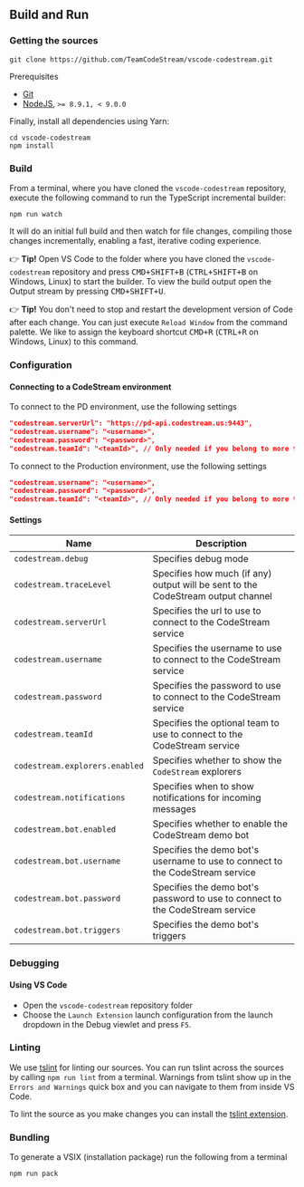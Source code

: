 ## Build and Run

### Getting the sources
```
git clone https://github.com/TeamCodeStream/vscode-codestream.git
```

Prerequisites
- [Git](https://git-scm.com/)
- [NodeJS](https://nodejs.org/en/), `>= 8.9.1, < 9.0.0`

Finally, install all dependencies using Yarn:
```
cd vscode-codestream
npm install
```

### Build
From a terminal, where you have cloned the `vscode-codestream` repository, execute the following command to run the TypeScript incremental builder:
```
npm run watch
```
It will do an initial full build and then watch for file changes, compiling those changes incrementally, enabling a fast, iterative coding experience.

👉 **Tip!** Open VS Code to the folder where you have cloned the `vscode-codestream` repository and press <kbd>CMD+SHIFT+B</kbd> (<kbd>CTRL+SHIFT+B</kbd> on Windows, Linux) to start the builder. To view the build output open the Output stream by pressing <kbd>CMD+SHIFT+U</kbd>.

👉 **Tip!** You don't need to stop and restart the development version of Code after each change. You can just execute `Reload Window` from the command palette. We like to assign the keyboard shortcut <kbd>CMD+R</kbd> (<kbd>CTRL+R</kbd> on Windows, Linux) to this command.

### Configuration

#### Connecting to a CodeStream environment

To connect to the PD environment, use the following settings
```json
"codestream.serverUrl": "https://pd-api.codestream.us:9443",
"codestream.username": "<username>",
"codestream.password": "<password>",
"codestream.teamId": "<teamId>", // Only needed if you belong to more than 1 team
```

To connect to the Production environment, use the following settings
```json
"codestream.username": "<username>",
"codestream.password": "<password>",
"codestream.teamId": "<teamId>", // Only needed if you belong to more than 1 team
```

#### Settings
|Name | Description
|-----|------------
|`codestream.debug`|Specifies debug mode
|`codestream.traceLevel`|Specifies how much (if any) output will be sent to the CodeStream output channel
|`codestream.serverUrl`|Specifies the url to use to connect to the CodeStream service
|`codestream.username`|Specifies the username to use to connect to the CodeStream service
|`codestream.password`|Specifies the password to use to connect to the CodeStream service
|`codestream.teamId`|Specifies the optional team to use to connect to the CodeStream service
|`codestream.explorers.enabled`|Specifies whether to show the `CodeStream` explorers
|`codestream.notifications`|Specifies when to show notifications for incoming messages
|`codestream.bot.enabled`|Specifies whether to enable the CodeStream demo bot
|`codestream.bot.username`|Specifies the demo bot's username to use to connect to the CodeStream service
|`codestream.bot.password`|Specifies the demo bot's password to use to connect to the CodeStream service
|`codestream.bot.triggers`|Specifies the demo bot's triggers

### Debugging

#### Using VS Code
* Open the `vscode-codestream` repository folder
* Choose the `Launch Extension` launch configuration from the launch dropdown in the Debug viewlet and press `F5`.

### Linting
We use [tslint](https://github.com/palantir/tslint) for linting our sources. You can run tslint across the sources by calling `npm run lint` from a terminal. Warnings from tslint show up in the `Errors and Warnings` quick box and you can navigate to them from inside VS Code.

To lint the source as you make changes you can install the [tslint extension](https://marketplace.visualstudio.com/items/eg2.tslint).

### Bundling

To generate a VSIX (installation package) run the following from a terminal
```
npm run pack
```